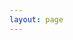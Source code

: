 ```yaml
---
layout: page
---
```


<script setup>
import {
  VPTeamPage,
  VPTeamPageTitle,
  VPTeamMembers
} from 'vitepress/theme'

const members = [
  {
    avatar: 'https://avatars.githubusercontent.com/u/8996190?v=4',
    name: 'পলাশ মাহমুদ',
    title: 'প্রধান সম্পাদক',
    links: [
      { icon: 'github', link: 'https://github.com/polashmahmud' },
      { icon: 'linkedin', link: 'https://www.linkedin.com/in/polashmahmud4/' },
      { icon: 'facebook', link: 'https://www.facebook.com/polashmahmud4/' },
      { icon: 'x', link: 'https://twitter.com/polashmahmud4' }
    ]
  },
  {
    avatar: 'https://avatars.githubusercontent.com/u/61494470?v=4',
    name: 'ওমর ফারুক',
    title: 'সম্পাদক',
    links: [
      { icon: 'github', link: 'https://github.com/Umar-Faruk96' },
      { icon: 'linkedin', link: 'https://linkedin.com/in/omorfaruksheikhraihan' },
      { icon: 'x', link: 'https://twitter.com/RashedOmor' },
    ]
  },

  {
    avatar: 'https://avatars.githubusercontent.com/u/95936171?v=4',
    name: 'কাজী মোঃ ফয়সাল ',
    title: 'স্বেচ্ছাসেবক',
    links: [
      { icon: 'github', link: 'https://github.com/kmfoysal06' },
      { icon: 'facebook', link: 'https://www.facebook.com/kazimd.foysal.01' },
      { icon: 'x', link: 'https://twitter.com/kmfoysal06' }
    ]
  },
  
  {
    avatar: 'https://avatars.githubusercontent.com/u/30306452?s=400&v=4',
    name: 'রাসেল হোসাইন ',
    title: 'সহকারী সম্পাদক',
    links: [
      { icon: 'github', link: 'https://github.com/Rasel2f' },
    ]
  },

  {
    avatar: 'https://avatars.githubusercontent.com/u/87535510?s=96&v=4',
    name: 'তানভীর আব্দুল্লাহ তোহা',
    title: 'স্বেচ্ছাসেবক',
    links: [
      { icon: 'github', link: 'https://github.com/TohaTanvir' },
      { icon: 'linkedin', link: 'https://www.linkedin.com/in/tohatanvir/' },
      { icon: 'facebook', link: 'https://www.facebook.com/tohatanvir' },
    ]
  },
  {
    avatar: 'https://avatars.githubusercontent.com/u/67571769?v=4',
    name: 'কাওছার আলম ইভেন',
    title: 'সহকারী সম্পাদক',
    links: [
      { icon: 'github', link: 'https://github.com/KawsarAlamEven' },
      { icon: 'linkedin', link: 'https://www.linkedin.com/in/kawsaralameven/' },
      { icon: 'facebook', link: 'https://www.facebook.com/kawsaralameeven/' },
      { icon: 'x', link: 'https://twitter.com/KawsarAlam_Even' }
    ]
  },    
]
</script>

<VPTeamPage>
  <VPTeamPageTitle>
    <template #title>
      ডকুমেন্টেশন টিম
    </template>
    <template #lead>
      ডকুমেন্টেশন টিম একটি স্বেচ্ছাসেবক দল, যারা এই পিএইচপি বেসিক কোর্সের ডকুমেন্টেশনটির সম্পাদনায় রত। এই দলে আপনিও যোগদান করতে পারেন। ডকুমেন্টেশনটির সমৃদ্ধি ও উন্নতির পথে আপনার যেকোন অবদান প্রশংসনীয়, উৎসাহব্যঞ্জক ও অনস্বীকার্য।
    </template>
  </VPTeamPageTitle>
  <VPTeamMembers
    :members="members"
  />
</VPTeamPage>
